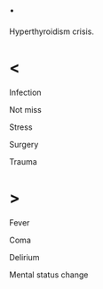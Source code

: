 # .

Hyperthyroidism crisis.

# <

Infection

Not miss

Stress

Surgery

Trauma

# >

Fever

Coma

Delirium

Mental status change

